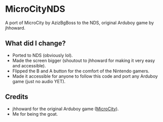 # MicroCityNDS
A port of MicroCity by AzizBgBoss to the NDS, original Arduboy game by jhhoward.

## What did I change?
- Ported to NDS (obviously lol).
- Made the screen bigger (shoutout to jhhoward for making it very easy and accessible).
- Flipped the B and A button for the comfort of the Nintendo gamers.
- Made it accessible for anyone to follow this code and port any Arduboy game (just no audio YET).

## Credits
- jhhoward for the original Arduboy game ([MicroCity](https://github.com/jhhoward/MicroCity)).
- Me for being the goat.